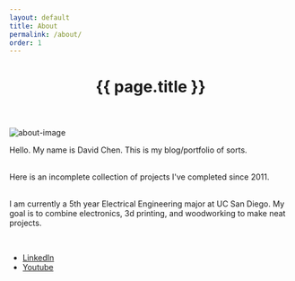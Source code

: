 ```yaml
---
layout: default
title: About
permalink: /about/
order: 1
---
```

<header class="post-header">
  <h1 class="post-title" itemprop="name headline">{{ page.title }}</h1>
  </header>

![about-image]({{site.url}}/assets/bird.jpg)

<div class="about-text">
Hello. My name is David Chen. This is my blog/portfolio of sorts. <br><br>

Here is an incomplete collection of projects I've completed since 2011. <br><br>

I am currently a 5th year Electrical Engineering major at UC San Diego. My goal is to combine electronics, 3d printing, and woodworking to make neat projects.

<br>

<ul>
  <li><a href="https://www.linkedin.com/in/david-chen-ucsd/">LinkedIn</a></li>
  <li><a href="https://www.youtube.com/channel/UCLvIbwIQ2eP4IVajvxhJcAw?">Youtube</a></li>
</ul>

</div>
